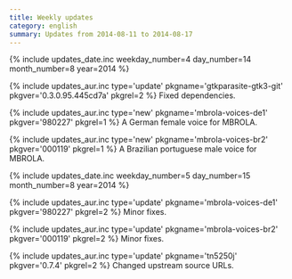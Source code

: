 ```yaml
---
title: Weekly updates
category: english
summary: Updates from 2014-08-11 to 2014-08-17
---
```


{% include updates_date.inc weekday_number=4 day_number=14 month_number=8 year=2014 %}

{% include updates_aur.inc type='update' pkgname='gtkparasite-gtk3-git' pkgver='0.3.0.95.445cd7a' pkgrel=2 %}
Fixed dependencies.

{% include updates_aur.inc type='new' pkgname='mbrola-voices-de1' pkgver='980227' pkgrel=1 %}
A German female voice for MBROLA.

{% include updates_aur.inc type='new' pkgname='mbrola-voices-br2' pkgver='000119' pkgrel=1 %}
A Brazilian portuguese male voice for MBROLA.

{% include updates_date.inc weekday_number=5 day_number=15 month_number=8 year=2014 %}

{% include updates_aur.inc type='update' pkgname='mbrola-voices-de1' pkgver='980227' pkgrel=2 %}
Minor fixes.

{% include updates_aur.inc type='update' pkgname='mbrola-voices-br2' pkgver='000119' pkgrel=2 %}
Minor fixes.

{% include updates_aur.inc type='update' pkgname='tn5250j' pkgver='0.7.4' pkgrel=2 %}
Changed upstream source URLs.
